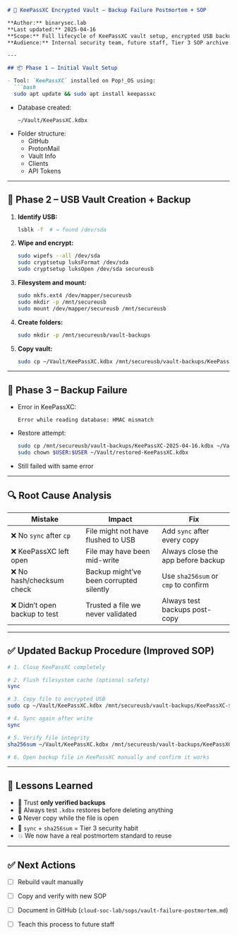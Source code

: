 
```md
# 🔐 KeePassXC Encrypted Vault – Backup Failure Postmortem + SOP

**Author:** binarysec.lab  
**Last updated:** 2025-04-16  
**Scope:** Full lifecycle of KeePassXC vault setup, encrypted USB backup, corruption incident, and root cause analysis  
**Audience:** Internal security team, future staff, Tier 3 SOP archive

---

## 📦 Phase 1 – Initial Vault Setup

- Tool: `KeePassXC` installed on Pop!_OS using:
  ```bash
  sudo apt update && sudo apt install keepassxc
  ```
- Database created:
  ```
  ~/Vault/KeePassXC.kdbx
  ```
- Folder structure:
  - GitHub
  - ProtonMail
  - Vault Info
  - Clients
  - API Tokens

---

## 🔐 Phase 2 – USB Vault Creation + Backup

1. **Identify USB:**
   ```bash
   lsblk -f  # → found /dev/sda
   ```

2. **Wipe and encrypt:**
   ```bash
   sudo wipefs --all /dev/sda
   sudo cryptsetup luksFormat /dev/sda
   sudo cryptsetup luksOpen /dev/sda secureusb
   ```

3. **Filesystem and mount:**
   ```bash
   sudo mkfs.ext4 /dev/mapper/secureusb
   sudo mkdir -p /mnt/secureusb
   sudo mount /dev/mapper/secureusb /mnt/secureusb
   ```

4. **Create folders:**
   ```bash
   sudo mkdir -p /mnt/secureusb/vault-backups
   ```

5. **Copy vault:**
   ```bash
   sudo cp ~/Vault/KeePassXC.kdbx /mnt/secureusb/vault-backups/KeePassXC-2025-04-16.kdbx
   ```

---

## 🧨 Phase 3 – Backup Failure

- Error in KeePassXC:  
  ```
  Error while reading database: HMAC mismatch
  ```

- Restore attempt:
  ```bash
  sudo cp /mnt/secureusb/vault-backups/KeePassXC-2025-04-16.kdbx ~/Vault/restored-KeePassXC.kdbx
  sudo chown $USER:$USER ~/Vault/restored-KeePassXC.kdbx
  ```

- Still failed with same error

---

## 🔍 Root Cause Analysis

| Mistake | Impact | Fix |
|--------|--------|-----|
| ❌ No `sync` after `cp` | File might not have flushed to USB | Add `sync` after every copy |
| ❌ KeePassXC left open | File may have been mid-write | Always close the app before backup |
| ❌ No hash/checksum check | Backup might’ve been corrupted silently | Use `sha256sum` or `cmp` to confirm |
| ❌ Didn’t open backup to test | Trusted a file we never validated | Always test backups post-copy |

---

## ✅ Updated Backup Procedure (Improved SOP)

```bash
# 1. Close KeePassXC completely

# 2. Flush filesystem cache (optional safety)
sync

# 3. Copy file to encrypted USB
sudo cp ~/Vault/KeePassXC.kdbx /mnt/secureusb/vault-backups/KeePassXC-$(date +%F).kdbx

# 4. Sync again after write
sync

# 5. Verify file integrity
sha256sum ~/Vault/KeePassXC.kdbx /mnt/secureusb/vault-backups/KeePassXC-$(date +%F).kdbx

# 6. Open backup file in KeePassXC manually and confirm it works
```

---

## 🧠 Lessons Learned

- 🔁 Trust **only verified backups**
- 🧪 Always test `.kdbx` restores before deleting anything
- 🔒 Never copy while the file is open
- 💾 `sync` + `sha256sum` = Tier 3 security habit
- 💥 We now have a real postmortem standard to reuse

---

## ✅ Next Actions

- [ ] Rebuild vault manually  
- [ ] Copy and verify with new SOP  
- [ ] Document in GitHub (`cloud-soc-lab/sops/vault-failure-postmortem.md`)  
- [ ] Teach this process to future staff

